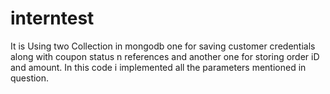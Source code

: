 # interntest

It is Using two Collection in mongodb one for saving customer credentials along with coupon status n references
 and another one for storing order iD and amount. In this code i implemented all the parameters mentioned in question. 
 
